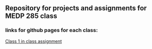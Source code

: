 ## Repository for projects and assignments for MEDP 285 class

### links for github pages for each class: 

[Class 1 in class assignment](https://rafaperalva.github.io/media/class1_inclass.html)